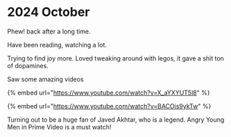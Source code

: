 # 2024 October

Phew! back after a long time.&#x20;

Have been reading, watching a lot.&#x20;

Trying to find joy more. Loved tweaking around with legos, it gave a shit ton of dopamines.

Saw some amazing videos&#x20;

{% embed url="https://www.youtube.com/watch?v=X_aYXYUT5l8" %}

{% embed url="https://www.youtube.com/watch?v=BACOis9ykTw" %}

Turning out to be a huge fan of Javed Akhtar, who is a legend. Angry Young Men in Prime Video is a must watch!
